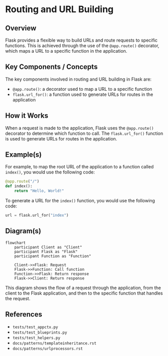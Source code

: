 # Routing and URL Building
## Overview
Flask provides a flexible way to build URLs and route requests to specific functions. This is achieved through the use of the `@app.route()` decorator, which maps a URL to a specific function in the application.

## Key Components / Concepts
The key components involved in routing and URL building in Flask are:
* `@app.route()`: a decorator used to map a URL to a specific function
* `flask.url_for()`: a function used to generate URLs for routes in the application

## How it Works
When a request is made to the application, Flask uses the `@app.route()` decorator to determine which function to call. The `flask.url_for()` function is used to generate URLs for routes in the application.

## Example(s)
For example, to map the root URL of the application to a function called `index()`, you would use the following code:
```python
@app.route("/")
def index():
    return "Hello, World!"
```
To generate a URL for the `index()` function, you would use the following code:
```python
url = flask.url_for("index")
```
## Diagram(s)
```mermaid
flowchart
    participant Client as "Client"
    participant Flask as "Flask"
    participant Function as "Function"

    Client->>Flask: Request
    Flask->>Function: Call function
    Function->>Flask: Return response
    Flask->>Client: Return response
```
This diagram shows the flow of a request through the application, from the client to the Flask application, and then to the specific function that handles the request.

## References
* `tests/test_appctx.py`
* `tests/test_blueprints.py`
* `tests/test_helpers.py`
* `docs/patterns/templateinheritance.rst`
* `docs/patterns/urlprocessors.rst`